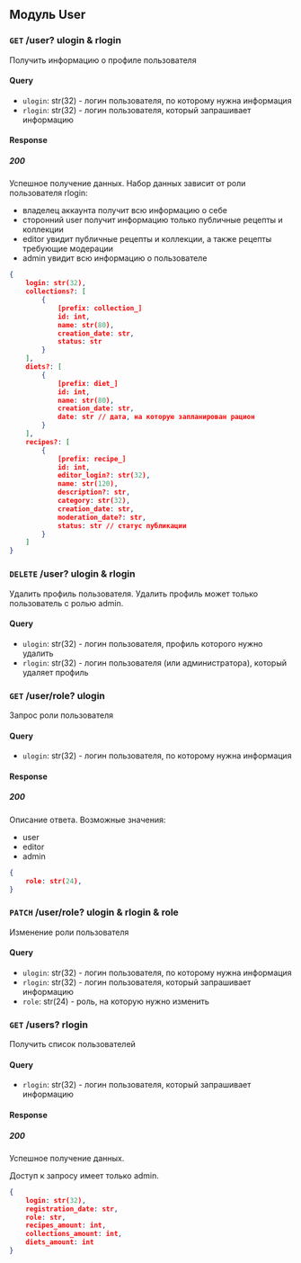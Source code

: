 ## Модуль User

### `GET` /user? ulogin & rlogin

Получить информацию о профиле пользователя

#### Query

- `ulogin`: str(32) - логин пользователя, по которому нужна информация
- `rlogin`: str(32) - логин пользователя, который запрашивает информацию

#### Response

##### 200

Успешное получение данных. Набор данных зависит от роли пользователя rlogin:

- владелец аккаунта получит всю информацию о себе
- сторонний user получит информацию только публичные рецепты и коллекции
- editor увидит публичные рецепты и коллекции, а также рецепты требующие модерации
- admin увидит всю информацию о пользователе

```json
{
    login: str(32),
    collections?: [
        {
            [prefix: collection_]
            id: int,
            name: str(80),
            creation_date: str,
            status: str
        }
    ],
    diets?: [
        {
            [prefix: diet_]
            id: int,
            name: str(80),
            creation_date: str,
            date: str // дата, на которую запланирован рацион
        }
    ],
    recipes?: [
        {
            [prefix: recipe_]
            id: int,
            editor_login?: str(32),
            name: str(120),
            description?: str,
            category: str(32),
            creation_date: str,
            moderation_date?: str,
            status: str // статус публикации
        }
    ]
}
```

### `DELETE` /user? ulogin & rlogin

Удалить профиль пользователя. Удалить профиль может только пользователь с ролью admin.

#### Query

- `ulogin`: str(32) - логин пользователя, профиль которого нужно удалить
- `rlogin`: str(32) - логин пользователя (или администратора), который удаляет профиль

### `GET` /user/role? ulogin

Запрос роли пользователя

#### Query

- `ulogin`: str(32) - логин пользователя, по которому нужна информация

#### Response

##### 200

Описание ответа. Возможные значения:

- user
- editor
- admin

```json
{
    role: str(24),
}
```

### `PATCH` /user/role? ulogin & rlogin & role

Изменение роли пользователя

#### Query

- `ulogin`: str(32) - логин пользователя, по которому нужна информация
- `rlogin`: str(32) - логин пользователя, который запрашивает информацию
- `role`: str(24) - роль, на которую нужно изменить

### `GET` /users? rlogin

Получить список пользователей

#### Query

- `rlogin`: str(32) - логин пользователя, который запрашивает информацию

#### Response

##### 200

Успешное получение данных.

Доступ к запросу имеет только admin.

```json
{
    login: str(32),
    registration_date: str,
    role: str,
    recipes_amount: int,
    collections_amount: int,
    diets_amount: int
}
```
